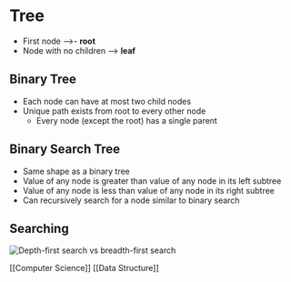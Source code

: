 # Tree

- First node -->- **root**
- Node with no children --> **leaf**

## Binary Tree

- Each node can have at most two child nodes
- Unique path exists from root to every other node
  - Every node (except the root) has a single parent

## Binary Search Tree

- Same shape as a binary tree
- Value of any node is greater than value of any node in its left subtree
- Value of any node is less than value of any node in its right subtree
- Can recursively search for a node similar to binary search

## Searching

![Depth-first search vs breadth-first search](/assets/second-brain/2020-11-17-16-21-34.png)

[[Computer Science]] [[Data Structure]]

